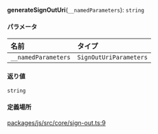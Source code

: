 **generateSignOutUri**(`__namedParameters`): `string`

#### パラメータ

| 名前                | タイプ                   |
| :------------------ | :--------------------- |
| `__namedParameters` | `SignOutUriParameters` |

#### 返り値

`string`

#### 定義場所

[packages/js/src/core/sign-out.ts:9](https://github.com/logto-io/js/blob/f0f78e6/packages/js/src/core/sign-out.ts#L9)